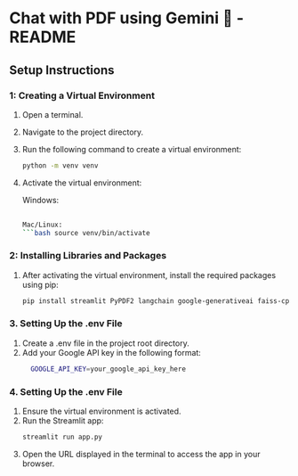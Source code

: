 # Chat with PDF using Gemini 💁 - README

## Setup Instructions

### 1: Creating a Virtual Environment
1. Open a terminal.
2. Navigate to the project directory.
3. Run the following command to create a virtual environment:
   ```bash
   python -m venv venv
4. Activate the virtual environment:
 
   Windows:
    ```bash venv\Scripts\activate
  
   Mac/Linux:
    ```bash source venv/bin/activate

### 2: Installing Libraries and Packages

 1. After activating the virtual environment, install the required packages using pip:
    ```bash
    pip install streamlit PyPDF2 langchain google-generativeai faiss-cpu python-dotenv

### 3. Setting Up the .env File

 1. Create a .env file in the project root directory.
 2. Add your Google API key in the following format:
    ```bash
      GOOGLE_API_KEY=your_google_api_key_here

### 4. Setting Up the .env File

1. Ensure the virtual environment is activated.
2. Run the Streamlit app:
   ```bash
   streamlit run app.py
3. Open the URL displayed in the terminal to access the app in your browser.








    


         
